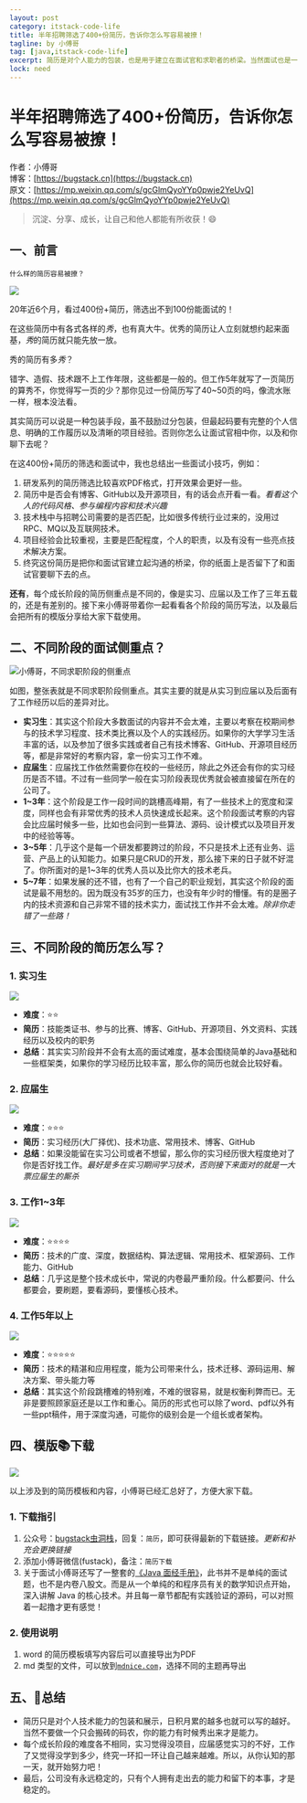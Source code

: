 ```yaml
---
layout: post
category: itstack-code-life
title: 半年招聘筛选了400+份简历，告诉你怎么写容易被撩！
tagline: by 小傅哥
tag: [java,itstack-code-life]
excerpt: 简历是对个人能力的包装，也是用于建立在面试官和求职者的桥梁。当然面试也是一场战斗，要在简历中给面试官留好坑和雷，这样大家才有撩下去的动力！
lock: need
---
```


# 半年招聘筛选了400+份简历，告诉你怎么写容易被撩！

作者：小傅哥
<br/>博客：[https://bugstack.cn](https://bugstack.cn)
<br/>原文：[https://mp.weixin.qq.com/s/gcGlmQyoYYp0pwje2YeUvQ](https://mp.weixin.qq.com/s/gcGlmQyoYYp0pwje2YeUvQ)

> 沉淀、分享、成长，让自己和他人都能有所收获！😄

## 一、前言

`什么样的简历容易被撩？`

![](https://bugstack.cn/assets/images/2020/all-25-0.png)

20年近6个月，看过400份+简历，筛选出不到100份能面试的！

在这些简历中有各式各样的*秀*，也有真大牛。优秀的简历让人立刻就想约起来面基，*秀*的简历就只能先放一放。

秀的简历有多*秀*？

错字、造假、技术跟不上工作年限，这些都是一般的。但工作5年就写了一页简历的算秀不，你觉得写一页的少？那你见过一份简历写了40~50页的吗，像流水账一样，根本没法看。

其实简历可以说是一种包装手段，虽不鼓励过分包装，但最起码要有完整的个人信息、明确的工作履历以及清晰的项目经验。否则你怎么让面试官相中你，以及和你聊下去呢？

在这400份+简历的筛选和面试中，我也总结出一些面试小技巧，例如：
1. 研发系列的简历筛选比较喜欢PDF格式，打开效果会更好一些。
2. 简历中是否会有博客、GitHub以及开源项目，有的话会点开看一看。*看看这个人的代码风格、参与编程内容和技术兴趣*
3. 技术栈中与招聘公司需要的是否匹配，比如很多传统行业过来的，没用过RPC、MQ以及互联网技术。
4. 项目经验会比较重视，主要是匹配程度，个人的职责，以及有没有一些亮点技术解决方案。
5. 终究这份简历是把你和面试官建立起沟通的桥梁，你的纸面上是否留下了和面试官要聊下去的点。

**还有**，每个成长阶段的简历侧重点是不同的，像是实习、应届以及工作了三年五载的，还是有差别的。接下来小傅哥带着你一起看看各个阶段的简历写法，以及最后会把所有的模版分享给大家下载使用。

## 二、不同阶段的面试侧重点？

![小傅哥，不同求职阶段的侧重点](https://bugstack.cn/assets/images/2020/all-25-1.png)

如图，整张表就是不同求职阶段侧重点。其实主要的就是从实习到应届以及后面有了工作经历以后的差异对比。

- **实习生**：其实这个阶段大多数面试的内容并不会太难，主要以考察在校期间参与的技术学习程度、技术类比赛以及个人的实践经历。如果你的大学学习生活丰富的话，以及参加了很多实践或者自己有技术博客、GitHub、开源项目经历等，都是非常好的考察内容，拿一份实习工作不难。
- **应届生**：应届找工作依然需要你在校的一些经历，除此之外还会有你的实习经历是否不错。不过有一些同学一般在实习阶段表现优秀就会被直接留在所在的公司了。
- **1~3年**：这个阶段是工作一段时间的跳槽高峰期，有了一些技术上的宽度和深度，同样也会有非常优秀的技术人员快速成长起来。这个阶段面试考察的内容会比应届时候多一些，比如也会问到一些算法、源码、设计模式以及项目开发中的经验等等。
- **3~5年**：几乎这个是每一个研发都要跨过的阶段，不只是技术上还有业务、运营、产品上的认知能力。如果只是CRUD的开发，那么接下来的日子就不好混了。你所面对的是1~3年的优秀人员以及比你大的技术老兵。
- **5~7年**：如果发展的还不错，也有了一个自己的职业规划，其实这个阶段的面试是最不用愁的。因为既没有35岁的压力，也没有年少时的懵懂。有的是圈子内的技术资源和自己非常不错的技术实力，面试找工作并不会太难。*除非你走错了一些路！*

## 三、不同阶段的简历怎么写？

### 1. 实习生

![](https://bugstack.cn/assets/images/2020/all-25-2.png)

- **难度**：⭐⭐
- **简历**：技能类证书、参与的比赛、博客、GitHub、开源项目、外文资料、实践经历以及校内的职务
- **总结**：其实实习阶段并不会有太高的面试难度，基本会围绕简单的Java基础和一些框架类，如果你的学习经历比较丰富，那么你的简历也就会比较好看。

### 2. 应届生

![](https://bugstack.cn/assets/images/2020/all-25-3.png)

- **难度**：⭐⭐⭐
- **简历**：实习经历(大厂择优)、技术功底、常用技术、博客、GitHub
- **总结**：如果没能留在实习公司或者不想留，那么你的实习经历很大程度绝对了你是否好找工作。*最好是多在实习期间学习技术，否则接下来面对的就是一大票应届生的厮杀*

### 3. 工作1~3年

![](https://bugstack.cn/assets/images/2020/all-25-4.png)

- **难度**：⭐⭐⭐⭐
- **简历**：技术的广度、深度，数据结构、算法逻辑、常用技术、框架源码、工作能力、GitHub
- **总结**：几乎这是整个技术成长中，常说的内卷最严重阶段。什么都要问、什么都要会，要刷题，要看源码，要懂核心技术。

### 4. 工作5年以上

![](https://bugstack.cn/assets/images/2020/all-25-5.png)

- **难度**：⭐⭐⭐⭐⭐
- **简历**：技术的精湛和应用程度，能为公司带来什么，技术迁移、源码运用、解决方案、带头能力等
- **总结**：其实这个阶段跳槽难的特别难，不难的很容易，就是权衡利弊而已。无非是要照顾家庭还是以工作和重心。简历的形式也可以除了word、pdf以外有一些ppt稿件，用于深度沟通，可能你的级别会是一个组长或者架构。

## 四、模版📚下载

![](https://bugstack.cn/assets/images/2020/all-25-6.png)

以上涉及到的简历模板和内容，小傅哥已经汇总好了，方便大家下载。

### 1. 下载指引

1. 公众号：[bugstack虫洞栈](https://bugstack.cn/assets/images/qrcode.png)，回复：`简历`，即可获得最新的下载链接。*更新和补充会更换链接*
2. 添加小傅哥微信(fustack)，备注：`简历下载`
3. 关于面试小傅哥还写了一整套的[《Java 面经手册》](https://download.csdn.net/download/Yao__Shun__Yu/14932325)，此书并不是单纯的面试题，也不是内卷八股文。而是从一个单纯的和程序员有关的数学知识点开始，深入讲解 Java 的核心技术。并且每一章节都配有实践验证的源码，可以对照着一起撸才更有感觉！

### 2. 使用说明

1. word 的简历模板填写内容后可以直接导出为PDF
2. md 类型的文件，可以放到[`mdnice.com`](https://mdnice.com/)，选择不同的主题再导出

## 五、🎉总结

- 简历只是对个人技术能力的包装和展示，日积月累的越多也就可以写的越好。当然不要做一个只会搬砖的码农，你的能力有时候秀出来才是能力。
- 每个成长阶段的难度各不相同，实习觉得没项目，应届感觉实习的不好，工作了又觉得没学到多少，终究一环扣一环让自己越来越难。所以，从你认知的那一天，就开始努力吧！
- 最后，公司没有永远稳定的，只有个人拥有走出去的能力和留下的本事，才是稳定的。